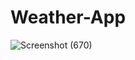 # Weather-App
![Screenshot (670)](https://user-images.githubusercontent.com/104623869/206906492-427ff893-1089-4660-8db7-de3f53d05603.png)
